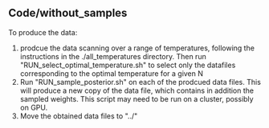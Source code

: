 ## Code/without_samples

To produce the data:
1. prodcue the data scanning over a range of temperatures, following the instructions in the ./all_temperatures directory. Then run "RUN_select_optimal_temperature.sh" to select only the datafiles corresponding to the optimal temperature for a given N
2. Run "RUN_sample_posterior.sh" on each of the prodcued data files. This will produce a new copy of the data file, which contains in addition the sampled weights. This script may need to be run on a cluster, possibly on GPU.
3. Move the obtained data files to "../"

